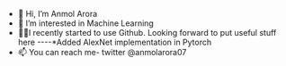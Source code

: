 - 👋 Hi, I’m Anmol Arora
- 👀 I’m interested in Machine Learning
- ✌🏻I recently started to use Github. Looking forward to put useful stuff here
----*Added AlexNet implementation in Pytorch
- 📫 You can reach me- twitter @anmolarora07

<!---
anmol-arora07/anmol-arora07 is a ✨ special ✨ repository because its `README.md` (this file) appears on your GitHub profile.
You can click the Preview link to take a look at your changes.
--->

